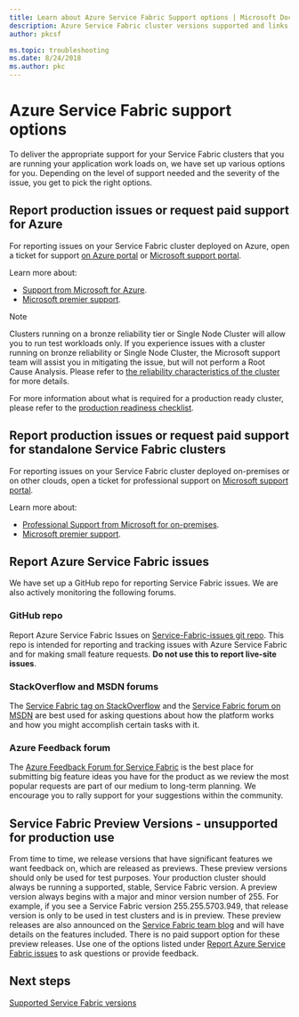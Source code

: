 ```yaml
---
title: Learn about Azure Service Fabric Support options | Microsoft Docs
description: Azure Service Fabric cluster versions supported and links to file support tickets
author: pkcsf

ms.topic: troubleshooting
ms.date: 8/24/2018
ms.author: pkc
---
```

# Azure Service Fabric support options

To deliver the appropriate support for your Service Fabric clusters that you are running your application work loads on, we have set up various options for you. Depending on the level of support needed and the severity of the issue, you get to pick the right options. 

## Report production issues or request paid support for Azure

For reporting issues on your Service Fabric cluster deployed on Azure, open a ticket for support [on Azure portal](https://ms.portal.azure.com/#blade/Microsoft_Azure_Support/HelpAndSupportBlade/overview)
or [Microsoft support portal](https://support.microsoft.com/oas/default.aspx?prid=16146).

Learn more about:
 
- [Support from Microsoft for Azure](https://azure.microsoft.com/support/plans/?b=16.44).
- [Microsoft premier support](https://support.microsoft.com/en-us/premier).

> [!Note]
> Clusters running on a bronze reliability tier or Single Node Cluster will  allow you to run test workloads only. If you experience issues with a cluster running on bronze reliability or Single Node Cluster, the Microsoft support team will assist you in mitigating the issue, but will not perform a Root Cause Analysis. Please refer to [the reliability characteristics of the cluster](https://docs.microsoft.com/azure/service-fabric/service-fabric-cluster-capacity#the-reliability-characteristics-of-the-cluster) for more details.
>
> For more information about what is required for a production ready cluster, please refer to the [production readiness checklist](https://docs.microsoft.com/azure/service-fabric/service-fabric-production-readiness-checklist).

<a id="getlivesitesupportonprem"></a>

## Report production issues or request paid support for standalone Service Fabric clusters

For reporting issues on your Service Fabric cluster deployed on-premises or on other clouds, open a ticket for professional support on [Microsoft support portal](https://portal.azure.com/#blade/Microsoft_Azure_Support/HelpAndSupportBlade/overview).

Learn more about:

- [Professional Support from Microsoft for on-premises](https://support.microsoft.com/en-us/gp/offerprophone?wa=wsignin1.0).
- [Microsoft premier support](https://support.microsoft.com/en-us/premier).

## Report Azure Service Fabric issues

We have set up a GitHub repo for reporting Service Fabric issues.  We are also actively monitoring the following forums.

### GitHub repo 

Report Azure Service Fabric Issues on [Service-Fabric-issues git repo](https://github.com/Azure/service-fabric-issues). This repo is intended for reporting and tracking issues with Azure Service Fabric and for making small feature requests. **Do not use this to report live-site issues**.

### StackOverflow and MSDN forums

The [Service Fabric tag on StackOverflow][stackoverflow] and the [Service Fabric forum on MSDN][msdn-forum] are best used for asking questions about how the platform works and how you might accomplish certain tasks with it.

### Azure Feedback forum

The [Azure Feedback Forum for Service Fabric][uservoice-forum] is the best place for submitting big feature ideas you have for the product as we review the most popular requests are part of our medium to long-term planning. We encourage you to rally support for your suggestions within the community.

## Service Fabric Preview Versions - unsupported for production use

From time to time, we release versions that have significant features we want feedback on, which are released as previews. These preview versions should only be used for test purposes. Your production cluster should always be running a supported, stable, Service Fabric version. A preview version always begins with a major and minor version number of 255. For example, if you see a Service Fabric version 255.255.5703.949, that release version is only to be used in test clusters and is in preview. These preview releases are also announced on the [Service Fabric team blog](https://blogs.msdn.microsoft.com/azureservicefabric) and will have details on the features included.
There is no paid support option for these preview releases. Use one of the options listed under [Report Azure Service Fabric issues](https://docs.microsoft.com/azure/service-fabric/service-fabric-support#report-azure-service-fabric-issues) to ask questions or provide feedback.

## Next steps

[Supported Service Fabric versions](service-fabric-versions.md)

<!--references-->
[msdn-forum]: https://social.msdn.microsoft.com/Forums/en-US/home?forum=AzureServiceFabric
[stackoverflow]: https://stackoverflow.com/questions/tagged/azure-service-fabric
[uservoice-forum]: https://feedback.azure.com/forums/293901-service-fabric
[acom-docs]: https://aka.ms/servicefabricdocs
[sample-repos]: https://aka.ms/servicefabricsamples
